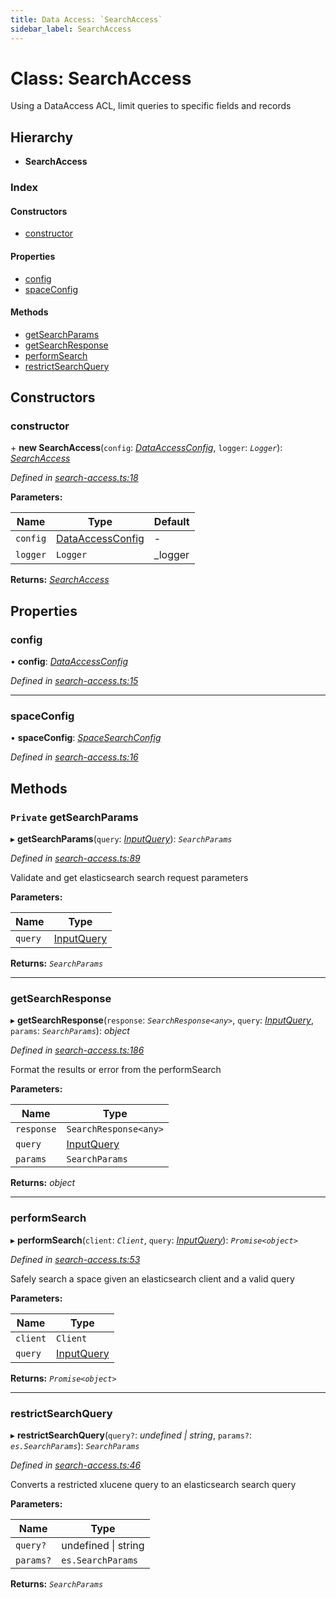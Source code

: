 ```yaml
---
title: Data Access: `SearchAccess`
sidebar_label: SearchAccess
---
```


# Class: SearchAccess

Using a DataAccess ACL, limit queries to
specific fields and records

## Hierarchy

* **SearchAccess**

### Index

#### Constructors

* [constructor](searchaccess.md#constructor)

#### Properties

* [config](searchaccess.md#config)
* [spaceConfig](searchaccess.md#spaceconfig)

#### Methods

* [getSearchParams](searchaccess.md#private-getsearchparams)
* [getSearchResponse](searchaccess.md#getsearchresponse)
* [performSearch](searchaccess.md#performsearch)
* [restrictSearchQuery](searchaccess.md#restrictsearchquery)

## Constructors

###  constructor

\+ **new SearchAccess**(`config`: *[DataAccessConfig](../interfaces/dataaccessconfig.md)*, `logger`: *`Logger`*): *[SearchAccess](searchaccess.md)*

*Defined in [search-access.ts:18](https://github.com/terascope/teraslice/blob/a3992c27/packages/data-access/src/search-access.ts#L18)*

**Parameters:**

Name | Type | Default |
------ | ------ | ------ |
`config` | [DataAccessConfig](../interfaces/dataaccessconfig.md) | - |
`logger` | `Logger` |  _logger |

**Returns:** *[SearchAccess](searchaccess.md)*

## Properties

###  config

• **config**: *[DataAccessConfig](../interfaces/dataaccessconfig.md)*

*Defined in [search-access.ts:15](https://github.com/terascope/teraslice/blob/a3992c27/packages/data-access/src/search-access.ts#L15)*

___

###  spaceConfig

• **spaceConfig**: *[SpaceSearchConfig](../interfaces/spacesearchconfig.md)*

*Defined in [search-access.ts:16](https://github.com/terascope/teraslice/blob/a3992c27/packages/data-access/src/search-access.ts#L16)*

## Methods

### `Private` getSearchParams

▸ **getSearchParams**(`query`: *[InputQuery](../interfaces/inputquery.md)*): *`SearchParams`*

*Defined in [search-access.ts:89](https://github.com/terascope/teraslice/blob/a3992c27/packages/data-access/src/search-access.ts#L89)*

Validate and get elasticsearch search request parameters

**Parameters:**

Name | Type |
------ | ------ |
`query` | [InputQuery](../interfaces/inputquery.md) |

**Returns:** *`SearchParams`*

___

###  getSearchResponse

▸ **getSearchResponse**(`response`: *`SearchResponse<any>`*, `query`: *[InputQuery](../interfaces/inputquery.md)*, `params`: *`SearchParams`*): *object*

*Defined in [search-access.ts:186](https://github.com/terascope/teraslice/blob/a3992c27/packages/data-access/src/search-access.ts#L186)*

Format the results or error from the performSearch

**Parameters:**

Name | Type |
------ | ------ |
`response` | `SearchResponse<any>` |
`query` | [InputQuery](../interfaces/inputquery.md) |
`params` | `SearchParams` |

**Returns:** *object*

___

###  performSearch

▸ **performSearch**(`client`: *`Client`*, `query`: *[InputQuery](../interfaces/inputquery.md)*): *`Promise<object>`*

*Defined in [search-access.ts:53](https://github.com/terascope/teraslice/blob/a3992c27/packages/data-access/src/search-access.ts#L53)*

Safely search a space given an elasticsearch client and a valid query

**Parameters:**

Name | Type |
------ | ------ |
`client` | `Client` |
`query` | [InputQuery](../interfaces/inputquery.md) |

**Returns:** *`Promise<object>`*

___

###  restrictSearchQuery

▸ **restrictSearchQuery**(`query?`: *undefined | string*, `params?`: *`es.SearchParams`*): *`SearchParams`*

*Defined in [search-access.ts:46](https://github.com/terascope/teraslice/blob/a3992c27/packages/data-access/src/search-access.ts#L46)*

Converts a restricted xlucene query to an elasticsearch search query

**Parameters:**

Name | Type |
------ | ------ |
`query?` | undefined \| string |
`params?` | `es.SearchParams` |

**Returns:** *`SearchParams`*
